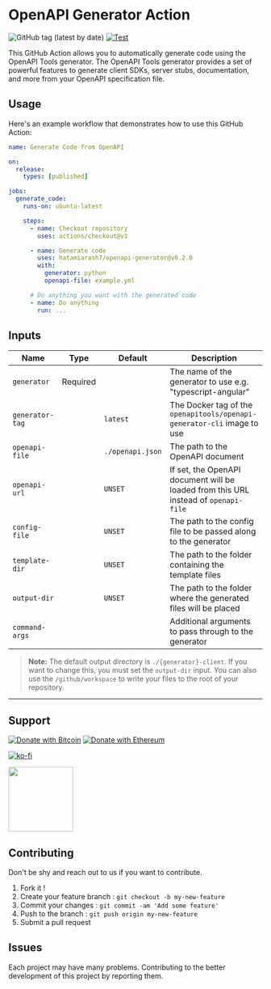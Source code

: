 # OpenAPI Generator Action

![GitHub tag (latest by date)](https://img.shields.io/github/v/tag/hatamiarash7/openapi-generator?color=%2300baba&label=Marketplace&logo=github) [![Test](https://github.com/hatamiarash7/openapi-generator/actions/workflows/test.yml/badge.svg?branch=main)](https://github.com/hatamiarash7/openapi-generator/actions/workflows/test.yml)

This GitHub Action allows you to automatically generate code using the OpenAPI Tools generator. The OpenAPI Tools generator provides a set of powerful features to generate client SDKs, server stubs, documentation, and more from your OpenAPI specification file.

## Usage

Here's an example workflow that demonstrates how to use this GitHub Action:

```yaml
name: Generate Code from OpenAPI

on:
  release:
    types: [published]

jobs:
  generate_code:
    runs-on: ubuntu-latest

    steps:
      - name: Checkout repository
        uses: actions/checkout@v3

      - name: Generate code
        uses: hatamiarash7/openapi-generator@v0.2.0
        with:
          generator: python
          openapi-file: example.yml

      # Do anything you want with the generated code
      - name: Do anything
        run: ...
```

## Inputs

| Name            | Type     | Default          | Description                                                                         |
| --------------- | -------- | ---------------- | ----------------------------------------------------------------------------------- |
| `generator`     | Required |                  | The name of the generator to use e.g. "typescript-angular"                          |
| `generator-tag` |          | `latest`         | The Docker tag of the `openapitools/openapi-generator-cli` image to use             |
| `openapi-file`  |          | `./openapi.json` | The path to the OpenAPI document                                                    |
| `openapi-url`   |          | `UNSET`          | If set, the OpenAPI document will be loaded from this URL instead of `openapi-file` |
| `config-file`   |          | `UNSET`          | The path to the config file to be passed along to the generator                     |
| `template-dir`  |          | `UNSET`          | The path to the folder containing the template files                                |
| `output-dir`    |          | `UNSET`          | The path to the folder where the generated files will be placed                     |
| `command-args`  |          |                  | Additional arguments to pass through to the generator                               |

> **Note:** The default output directory is `./{generator}-client`. If you want to change this, you must set the `output-dir` input. You can also use the `/github/workspace` to write your files to the root of your repository.

---

## Support

[![Donate with Bitcoin](https://en.cryptobadges.io/badge/micro/3GhT2ABRuHuXGNzP6DH5KvLZRTXCBKkx2y)](https://en.cryptobadges.io/donate/3GhT2ABRuHuXGNzP6DH5KvLZRTXCBKkx2y) [![Donate with Ethereum](https://en.cryptobadges.io/badge/micro/0x4832fd8e2cfade141dc4873cc00cf77de604edde)](https://en.cryptobadges.io/donate/0x4832fd8e2cfade141dc4873cc00cf77de604edde)

[![ko-fi](https://www.ko-fi.com/img/githubbutton_sm.svg)](https://ko-fi.com/D1D1WGU9)

<div><a href="https://payping.ir/@hatamiarash7"><img src="https://cdn.payping.ir/statics/Payping-logo/Trust/blue.svg" height="128" width="128"></a></div>

## Contributing

Don't be shy and reach out to us if you want to contribute.

1. Fork it !
2. Create your feature branch : `git checkout -b my-new-feature`
3. Commit your changes : `git commit -am 'Add some feature'`
4. Push to the branch : `git push origin my-new-feature`
5. Submit a pull request

## Issues

Each project may have many problems. Contributing to the better development of this project by reporting them.
